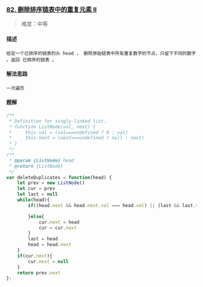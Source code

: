 ### [82. 删除排序链表中的重复元素 II](https://leetcode.cn/problems/remove-duplicates-from-sorted-list-ii/description/)

> 难度：中等

#### 描述

```
给定一个已排序的链表的头 head ， 删除原始链表中所有重复数字的节点，只留下不同的数字 。返回 已排序的链表 。
```

#### 解法思路

```
一次遍历
```

#### 题解

```js
/**
 * Definition for singly-linked list.
 * function ListNode(val, next) {
 *     this.val = (val===undefined ? 0 : val)
 *     this.next = (next===undefined ? null : next)
 * }
 */
/**
 * @param {ListNode} head
 * @return {ListNode}
 */
var deleteDuplicates = function(head) {
    let prev = new ListNode()
    let cur = prev
    let last = null
    while(head){
        if((head.next && head.next.val === head.val) || (last && last.val === head.val)){

        }else{
            cur.next = head
            cur = cur.next
        }
        last = head
        head = head.next
    }
    if(cur.next){
        cur.next = null
    }
    return prev.next
};
```
